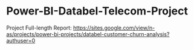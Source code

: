# Power-BI-Databel-Telecom-Project


Project Full-length Report: https://sites.google.com/view/n-as/projects/power-bi-projects/databel-customer-churn-analysis?authuser=0

